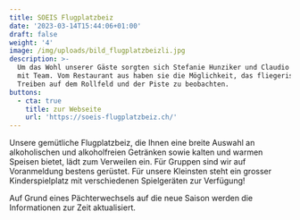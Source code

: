 ```yaml
---
title: SOEIS Flugplatzbeiz
date: '2023-03-14T15:44:06+01:00'
draft: false
weight: '4'
image: /img/uploads/bild_flugplatzbeizli.jpg
description: >-
  Um das Wohl unserer Gäste sorgten sich Stefanie Hunziker und Claudio Gähler
  mit Team. Vom Restaurant aus haben sie die Möglichkeit, das fliegerische
  Treiben auf dem Rollfeld und der Piste zu beobachten.
buttons:
  - cta: true
    title: zur Webseite
    url: 'https://soeis-flugplatzbeiz.ch/'
---
```

Unsere gemütliche Flugplatzbeiz, die Ihnen eine breite Auswahl an alkoholischen und alkoholfreien Getränken sowie kalten und warmen Speisen bietet, lädt zum Verweilen ein. Für Gruppen sind wir auf Voranmeldung bestens gerüstet. Für unsere Kleinsten steht ein grosser Kinderspielplatz mit verschiedenen Spielgeräten zur Verfügung!

Auf Grund eines Pächterwechsels auf die neue Saison werden die Informationen zur Zeit aktualisiert.
